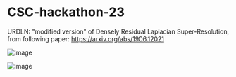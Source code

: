 # CSC-hackathon-23


URDLN: "modified version"  of Densely Residual Laplacian Super-Resolution, from following paper:
https://arxiv.org/abs/1906.12021

![image](https://github.com/Fluds/CSC-hackathon-23/assets/80310781/eade51b9-03ed-46b6-a9bb-bb304676d8ee)

![image](https://github.com/Fluds/CSC-hackathon-23/assets/80310781/74b5bfbf-ca32-4954-ac6e-48e52b1c3a9b)



